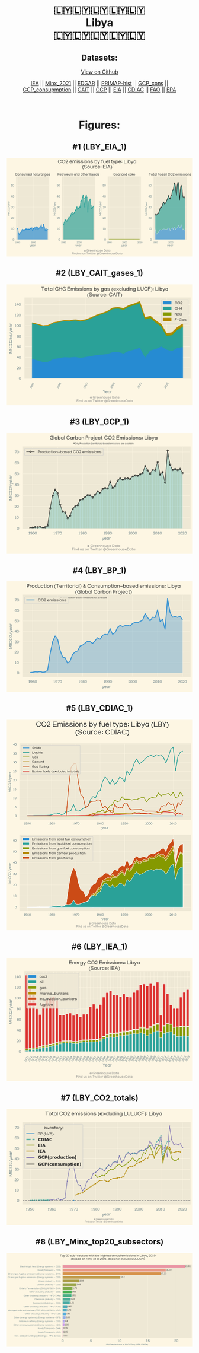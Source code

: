 
<center>
<h1 align="center">
🇱🇾🇱🇾🇱🇾🇱🇾🇱🇾
<br>
Libya
<br>
🇱🇾🇱🇾🇱🇾🇱🇾🇱🇾
</h1>
<h2>Datasets:</h2>
<p><a href="https://github.com/dquintani/Greenhouse-Data/tree/master/country_data/LBY_Libya/data">View on Github</a>
<br></p><p><a href="data/LBY_IEA.csv">IEA</a> || <a href="data/LBY_Minx_2021.csv">Minx_2021</a> || <a href="data/LBY_EDGAR.csv">EDGAR</a> || <a href="data/LBY_PRIMAP-hist.csv">PRIMAP-hist</a> || <a href="data/LBY_GCP_cons.csv">GCP_cons</a> || <a href="data/LBY_GCP_consupmption.csv">GCP_consupmption</a> || <a href="data/LBY_CAIT.csv">CAIT</a> || <a href="data/LBY_GCP.csv">GCP</a> || <a href="data/LBY_EIA.csv">EIA</a> || <a href="data/LBY_CDIAC.csv">CDIAC</a> || <a href="data/LBY_FAO.csv">FAO</a> || <a href="data/LBY_EPA.csv">EPA</a></p><p><br></p>
<h1>Figures:</h1><h2>#1 (LBY_EIA_1)</h2>
<p><img alt="" src="figures/LBY_EIA_1.png" /></p><h2>#2 (LBY_CAIT_gases_1)</h2>
<p><img alt="" src="figures/LBY_CAIT_gases_1.png" /></p><h2>#3 (LBY_GCP_1)</h2>
<p><img alt="" src="figures/LBY_GCP_1.png" /></p><h2>#4 (LBY_BP_1)</h2>
<p><img alt="" src="figures/LBY_BP_1.png" /></p><h2>#5 (LBY_CDIAC_1)</h2>
<p><img alt="" src="figures/LBY_CDIAC_1.png" /></p><h2>#6 (LBY_IEA_1)</h2>
<p><img alt="" src="figures/LBY_IEA_1.png" /></p><h2>#7 (LBY_CO2_totals)</h2>
<p><img alt="" src="figures/LBY_CO2_totals.png" /></p><h2>#8 (LBY_Minx_top20_subsectors)</h2>
<p><img alt="" src="figures/LBY_Minx_top20_subsectors.png" /></p>